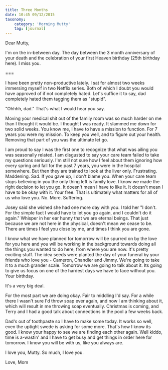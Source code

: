 ```yaml
---
title: Three Months
date: 10:45 09/12/2015 
taxonomy:
    category: 'Morning Mutty'
    tag: [journal]
---
```


Dear Mutty,

I'm on the in-between day. The day between the 3 month anniversary of your death and the celebration of your first Heaven birthday (25th birthday here). I miss you.

===

I have been pretty non-productive lately. I sat for almost two weeks immersing myself in two Netflix series. Both of which I doubt you would have approved of if not completely hated. Let's suffice it to say, dad completely hated them tagging them as "stupid".

"Ohhhh, dad." That's what I would hear you say.

Moving your medical shit out of the family room was so much harder on me than I thought it would be. I thought I was ready. It slammed me down for two solid weeks. You know me, I have to have a mission to function. For 7 years you were my mission. To keep you well, and to figure out your health. Removing that part of you was the ultimate let go.

I am proud to say I was the first one to recognize that what was ailing you was seasonally related. I am disgusted to say your care team failed to take my questions seriously. I'm still not sure how I feel about them ignoring how every spring and fall for the past 7 years, you were in the hospital somewhere. But then they are trained to look at the liver only. Frustrating. Maddening. Sad. If you gave up, I don't blame you. When your care team stops believing in you the only thing left is family love. I know we made the right decision to let you go. It doesn't mean I have to like it. It doesn't mean I have to be okay with it. Your free. That is ultimately what matters for all of us who love you. No. More. Suffering.

Josey said she wished she had one more day with you. I told her "I don't. For the simple fact I would have to let you go again, and I couldn't do it again." Whisper in her ear hunny that we are eternal beings. That just because we are not here in the physical, doesn't mean we cease to be. There are times I feel you close by me, and times I think you are gone.

I know what we have planned for tomorrow will be spurred on by the love for you here and you will be working in the background towards doing all the things you wanted to do here, from where you are now. It's pretty exciting stuff. The idea seeds were planted the day of your funeral by your friends who love you - Cameron, Chandler and Jimmy. We're going to take it to a much grander scale. Tomorrow we are going to talk about it. Its going to give us focus on one of the hardest days we have to face without you. Your birthday.

It's a very big deal.

For the most part we are doing okay. Fair to middling I'd say. For a while there I wasn't sure I'd throw soap ever again, and now I am thinking about it, which will result in me throwing soap eventually. Christmas is coming, and Terry and I had a good talk about connections in the pool a few weeks back.

Dad's out of toothpaste so I have to make some today. It works so well, even the uptight swede is asking for some more. That's how I know its good. I know your happy to see we are finding each other again.
Well kiddo, time is a-wastin' and I have to get busy and get things in order here for tomorrow. I know you will be with us, like you always are.

I love you, Mutty. So much, I love you.

Love, Mom

